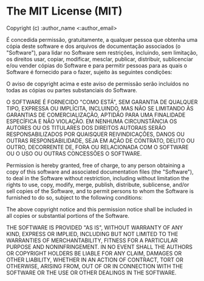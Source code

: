 # The MIT License (MIT)

Copyright (c) :author_name <:author_email>

É concedida permissão, gratuitamente, a qualquer pessoa que obtenha uma cópia
deste software e dos arquivos de documentação associados (o "Software"), para lidar
no Software sem restrições, incluindo, sem limitação, os direitos
usar, copiar, modificar, mesclar, publicar, distribuir, sublicenciar e/ou vender
cópias do Software e para permitir pessoas para as quais o Software é
fornecido para o fazer, sujeito às seguintes condições:

O aviso de copyright acima e este aviso de permissão serão incluídos no
todas as cópias ou partes substanciais do Software.

O SOFTWARE É FORNECIDO "COMO ESTÁ", SEM GARANTIA DE QUALQUER TIPO, EXPRESSA OU
IMPLÍCITA, INCLUINDO, MAS NÃO SE LIMITANDO ÀS GARANTIAS DE COMERCIALIZAÇÃO,
APTIDÃO PARA UMA FINALIDADE ESPECÍFICA E NÃO VIOLAÇÃO. EM NENHUMA CIRCUNSTÂNCIA
OS AUTORES OU OS TITULARES DOS DIREITOS AUTORAIS SERÃO RESPONSABILIZADOS POR QUAISQUER REIVINDICAÇÕES, DANOS OU OUTRAS
RESPONSABILIDADE, SEJA EM AÇÃO DE CONTRATO, DELITO OU OUTRO, DECORRENTE DE,
FORA OU RELACIONADA COM O SOFTWARE OU O USO OU OUTRAS CONCESSÕES
O SOFTWARE.

Permission is hereby granted, free of charge, to any person obtaining a copy of
this software and associated documentation files (the "Software"), to deal in
the Software without restriction, including without limitation the rights to
use, copy, modify, merge, publish, distribute, sublicense, and/or sell copies of
the Software, and to permit persons to whom the Software is furnished to do so,
subject to the following conditions:

The above copyright notice and this permission notice shall be included in all
copies or substantial portions of the Software.

THE SOFTWARE IS PROVIDED "AS IS", WITHOUT WARRANTY OF ANY KIND, EXPRESS OR
IMPLIED, INCLUDING BUT NOT LIMITED TO THE WARRANTIES OF MERCHANTABILITY, FITNESS
FOR A PARTICULAR PURPOSE AND NONINFRINGEMENT. IN NO EVENT SHALL THE AUTHORS OR
COPYRIGHT HOLDERS BE LIABLE FOR ANY CLAIM, DAMAGES OR OTHER LIABILITY, WHETHER
IN AN ACTION OF CONTRACT, TORT OR OTHERWISE, ARISING FROM, OUT OF OR IN
CONNECTION WITH THE SOFTWARE OR THE USE OR OTHER DEALINGS IN THE SOFTWARE.
